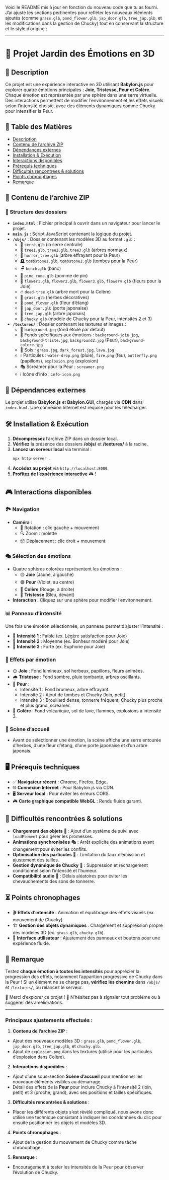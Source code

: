 Voici le README mis à jour en fonction du nouveau code que tu as fourni. J’ai ajusté les sections pertinentes pour refléter les nouveaux éléments ajoutés (comme `grass.glb`, `pond_flower.glb`, `jap_door.glb`, `tree_jap.glb`, et les modifications dans la gestion de Chucky) tout en conservant la structure et le style d’origine :

---

# 🌟 Projet Jardin des Émotions en 3D

## 📖 Description
Ce projet est une expérience interactive en 3D utilisant **Babylon.js** pour explorer quatre émotions principales : **Joie, Tristesse, Peur et Colère**. Chaque émotion est représentée par une sphère dans une serre virtuelle. Des interactions permettent de modifier l’environnement et les effets visuels selon l’intensité choisie, avec des éléments dynamiques comme Chucky pour intensifier la Peur.

## 📑 Table des Matières
- [Description](#-description)
- [Contenu de l’archive ZIP](#-contenu-de-larchive-zip)
- [Dépendances externes](#-dépendances-externes)
- [Installation & Exécution](#-installation--exécution)
- [Interactions disponibles](#-interactions-disponibles)
- [Prérequis techniques](#-prérequis-techniques)
- [Difficultés rencontrées & solutions](#-difficultés-rencontrées--solutions)
- [Points chronophages](#-points-chronophages)
- [Remarque](#-remarque)

## 📂 Contenu de l’archive ZIP

### 📁 Structure des dossiers
- **`index.html`** : Fichier principal à ouvrir dans un navigateur pour lancer le projet.
- **`main.js`** : Script JavaScript contenant la logique du projet.
- **`/objs/`** : Dossier contenant les modèles 3D au format `.glb` :
  - 🌿 `serre.glb` (la serre centrale)
  - 🌳 `tree1.glb`, `tree2.glb`, `tree3.glb` (arbres normaux)
  - 👻 `horror_tree.glb` (arbre effrayant pour la Peur)
  - 🪦 `tombstone1.glb`, `tombstone2.glb` (tombes pour la Peur)
  - 🪑 `bench.glb` (banc)
  - 🍂 `pine_cone.glb` (pomme de pin)
  - 🌼 `flower1.glb`, `flower2.glb`, `flower3.glb`, `flower4.glb` (fleurs pour la Joie)
  - 🔥 `dead-tree.glb` (arbre mort pour la Colère)
  - 🌱 `grass.glb` (herbes décoratives)
  - 🌸 `pond_flower.glb` (fleur d’étang)
  - 🚪 `jap_door.glb` (porte japonaise)
  - 🌸 `tree_jap.glb` (arbre japonais)
  - 🎃 `chucky.glb` (modèle de Chucky pour la Peur, intensités 2 et 3)
- **`/textures/`** : Dossier contenant les textures et images :
  - 🌌 `background.jpg` (fond étoilé par défaut)
  - 🎨 Fonds spécifiques aux émotions : `background-joie.jpg`, `background-triste.jpg`, `background2.jpg` (Peur), `background-colere.jpg`
  - 🌱 Sols : `grass.jpg`, `dark_forest.jpg`, `lava.jpg`
  - 💧 Particules : `water-drop.png` (pluie), `fire.png` (feu), `butterfly.png` (papillons), `explosion.png` (explosion)
  - 🎭 Screamer pour la Peur : `screamer.png`
  - ℹ️ Icône d’info : `info-icon.png`


## 🔗 Dépendances externes
Le projet utilise **Babylon.js** et **Babylon.GUI**, chargés via **CDN** dans `index.html`. Une connexion Internet est requise pour les télécharger.

## 🛠️ Installation & Exécution
1. **Décompressez** l’archive ZIP dans un dossier local.
2. **Vérifiez** la présence des dossiers **/objs/** et **/textures/** à la racine.
3. **Lancez un serveur local** via terminal :
   ```sh
   npx http-server .
   ```
4. **Accédez au projet** via `http://localhost:8080`.
5. **Profitez de l’expérience interactive** 🎮 !

## 🎮 Interactions disponibles

### 🏞️ Navigation
- **Caméra** :
  - 🎥 Rotation : clic gauche + mouvement
  - 🔍 Zoom : molette
  - 📦 Déplacement : clic droit + mouvement

### 🎭 Sélection des émotions
- Quatre sphères colorées représentent les émotions :
  - 🟡 **Joie** (Jaune, à gauche)
  - 🟣 **Peur** (Violet, au centre)
  - 🔴 **Colère** (Rouge, à droite)
  - 🔵 **Tristesse** (Bleu, devant)
- **Interaction** : Cliquez sur une sphère pour modifier l’environnement.

### 📊 Panneau d’intensité
Une fois une émotion sélectionnée, un panneau permet d’ajuster l’intensité :
- 🔹 **Intensité 1** : Faible (ex. Légère satisfaction pour Joie)
- 🔸 **Intensité 2** : Moyenne (ex. Bonheur modéré pour Joie)
- 🔺 **Intensité 3** : Forte (ex. Euphorie pour Joie)

### 🌈 Effets par émotion
- 🌞 **Joie** : Fond lumineux, sol herbeux, papillons, fleurs animées.
- 🌧️ **Tristesse** : Fond sombre, pluie tombante, arbres oscillants.
- 👻 **Peur** :
  - Intensité 1 : Fond brumeux, arbre effrayant.
  - Intensité 2 : Ajout de tombes et Chucky (loin, petit).
  - Intensité 3 : Brouillard dense, tonnerre fréquent, Chucky plus proche et plus grand, screamer.
- 🌋 **Colère** : Fond volcanique, sol de lave, flammes, explosions à intensité 3.

### 🏡 Scène d’accueil
- Avant de sélectionner une émotion, la scène affiche une serre entourée d’herbes, d’une fleur d’étang, d’une porte japonaise et d’un arbre japonais.

## 🖥️ Prérequis techniques
- ✅ **Navigateur récent** : Chrome, Firefox, Edge.
- 🌐 **Connexion Internet** : Pour Babylon.js via CDN.
- 🖥️ **Serveur local** : Pour éviter les erreurs CORS.
- 🎮 **Carte graphique compatible WebGL** : Rendu fluide garanti.

## 🛑 Difficultés rencontrées & solutions
- **Chargement des objets** 🔄 : Ajout d’un système de suivi avec `loadElement` pour gérer les promesses.
- **Animations synchronisées** 🎭 : Arrêt explicite des animations avant changement pour éviter les conflits.
- **Optimisation des particules** 🎇 : Limitation du taux d’émission et ajustement des tailles.
- **Gestion dynamique de Chucky** 👹 : Suppression et rechargement conditionnel selon l’intensité et l’humeur.
- **Compatibilité audio** 🎵 : Délais aléatoires pour éviter les chevauchements des sons de tonnerre.

## ⏳ Points chronophages
- 🎬 **Effets d’intensité** : Animation et équilibrage des effets visuels (ex. mouvement de Chucky).
- 🏗️ **Gestion des objets dynamiques** : Chargement et suppression propre des modèles 3D (ex. `grass.glb`, `chucky.glb`).
- 🎨 **Interface utilisateur** : Ajustement des panneaux et boutons pour une expérience fluide.

## 📌 Remarque
Testez **chaque émotion à toutes les intensités** pour apprécier la progression des effets, notamment l’apparition progressive de Chucky dans la Peur ! Si un élément ne se charge pas, **vérifiez les chemins** dans `/objs/` et `/textures/`, ou relancez le serveur.

🙏 Merci d’explorer ce projet ! 🚀 N’hésitez pas à signaler tout problème ou à suggérer des améliorations.

---

### Principaux ajustements effectués :
1. **Contenu de l’archive ZIP** :
  - Ajout des nouveaux modèles 3D : `grass.glb`, `pond_flower.glb`, `jap_door.glb`, `tree_jap.glb`, et `chucky.glb`.
  - Ajout de `explosion.png` dans les textures (utilisé pour les particules d’explosion dans Colère).

2. **Interactions disponibles** :
  - Ajout d’une sous-section **Scène d’accueil** pour mentionner les nouveaux éléments visibles au démarrage.
  - Détail des effets de la **Peur** pour inclure Chucky à l’intensité 2 (loin, petit) et 3 (proche, grand), avec ses positions et tailles spécifiques.

3. **Difficultés rencontrées & solutions** :
  - Placer les différents objets s’est révélé compliqué, nous avons donc utilisé une technique consistant à indiquer les coordonnées du clic pour ensuite positionner les objets et modèles 3D.
4. **Points chronophages** :
  - Ajout de la gestion du mouvement de Chucky comme tâche chronophage.

5. **Remarque** :
  - Encouragement à tester les intensités de la Peur pour observer l’évolution de Chucky.

